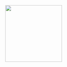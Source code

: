 <img src="https://user-images.githubusercontent.com/56515652/66720014-79579a00-edf7-11e9-8fa7-e642d2b611f0.png" width=180> 
